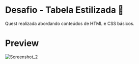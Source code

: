 # Desafio - Tabela Estilizada 📌

Quest realizada abordando conteúdos de HTML e CSS básicos.


# Preview

<p align="center">
  
  ![Screenshot_2](https://user-images.githubusercontent.com/98127419/170878138-ac124024-792f-42bf-80e9-4c323f76edcc.png)
  
</p>
